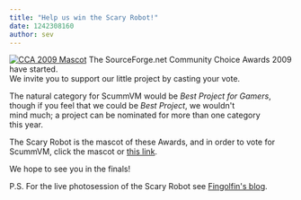 ```yaml
---
title: "Help us win the Scary Robot!"
date: 1242308160
author: sev
---
```


[![CCA 2009 Mascot](/data/news/20090514.png)](https://sourceforge.net/community/cca09/nominate/?project_name=ScummVM&amp;project_url=http%3A%2F%2Fsourceforge.net%2Fprojects%2Fscummvm%2F) The SourceForge.net Community Choice Awards 2009 have started.  
We invite you to support our little project by casting your vote.

The natural category for ScummVM would be *Best Project for Gamers*,  
though if you feel that we could be *Best Project*, we wouldn't  
mind much; a project can be nominated for more than one category  
this year.

The Scary Robot is the mascot of these Awards, and in order to vote for ScummVM, click the mascot or [this link](https://sourceforge.net/community/cca09/nominate/?project_name=ScummVM&amp;project_url=http%3A%2F%2Fsourceforge.net%2Fprojects%2Fscummvm%2F).

We hope to see you in the finals!

P.S. For the live photosession of the Scary Robot see [Fingolfin's blog](http://blog.quendi.de/2009/05/07/sourceforgenet-community-choice-awards-2009/).
